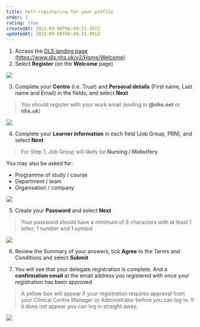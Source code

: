 ```yaml
---
title: Self-registering for your profile
order: 1
rating: true
createdAt: 2022-09-08T06:48:31.397Z
updatedAt: 2022-09-08T06:48:31.401Z
---
```

1. Access the [DLS landing page (https://www.dls.nhs.uk/v2/Home/Welcome)](https://www.dls.nhs.uk/v2/Home/Welcome)
2. Select **Register** (on the **Welcome** page)

![](/img/self-registering_1.png)

3. Complete your **Centre** (i.e. Trust) and **Personal details** (First name, Last name and Email) in the fields, and select **Next**

> You should register with your work email (ending in **@nhs.net** or **nhs.uk**)

![](/img/self-registering_2.png)

4. Complete your **Learner information** in each field (Job Group, PRN), and select **Next**

> For Step 1, Job Group will likely be **Nursing / Midwifery**

You may also be asked for:

* Programme of study / course
* Department / team
* Organisation / company

![](/img/self-registering_3.png)

5. Create your **Password** and select **Next**

> Your password should have a minimum of 8 characters with at least 1 letter, 1 number and 1 symbol

![](/img/self-registering_4.png)

6. Review the Summary of your answers, tick **Agree** to the Terms and Conditions and select **Submit** 

7. You will see that your delegate registration is complete. And a **confirmation email** at the email address you registered with once your registration has been approved

> A yellow box will appear if your registration requires approval from your Clinical Centre Manager or Administrator before you can log in. If it does not appear you can log in straight away.

![](/img/em-1-06-Self-register.jpg)